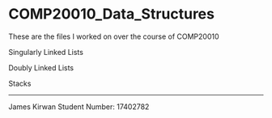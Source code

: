 # COMP20010_Data_Structures

These are the files I worked on over the course of COMP20010

Singularly Linked Lists

Doubly Linked Lists

Stacks

------------
James Kirwan
Student Number: 17402782
